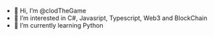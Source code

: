 - 👋 Hi, I’m @clodTheGame
- 👀 I’m interested in C#, Javasript, Typescript, Web3 and BlockChain
- 🌱 I’m currently learning Python

<!---
clodTheGame/clodTheGame is a ✨ special ✨ repository because its `README.md` (this file) appears on your GitHub profile.
You can click the Preview link to take a look at your changes.
--->

